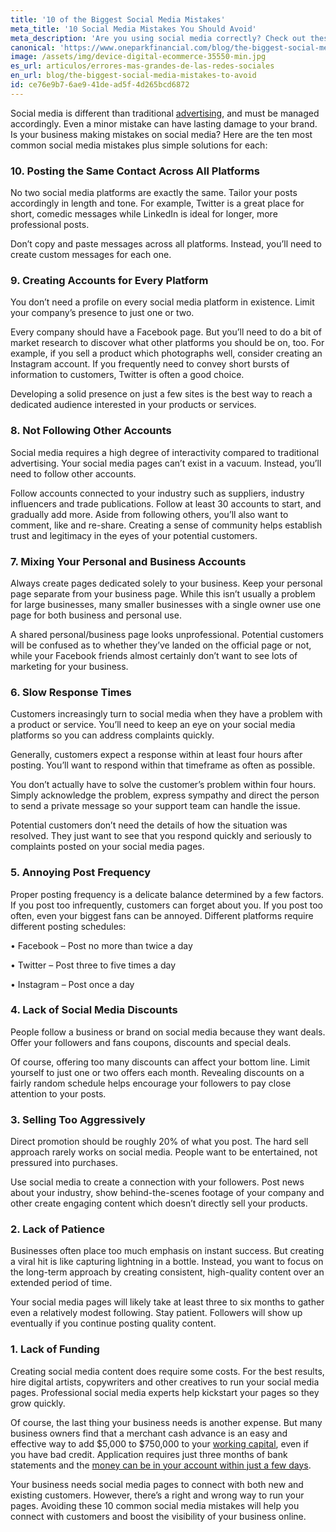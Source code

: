 ```yaml
---
title: '10 of the Biggest Social Media Mistakes'
meta_title: '10 Social Media Mistakes You Should Avoid'
meta_description: 'Are you using social media correctly? Check out these 10 common mistakes you might be making – and should stop doing today!'
canonical: 'https://www.oneparkfinancial.com/blog/the-biggest-social-media-mistakes-to-avoid'
image: /assets/img/device-digital-ecommerce-35550-min.jpg
es_url: articulos/errores-mas-grandes-de-las-redes-sociales
en_url: blog/the-biggest-social-media-mistakes-to-avoid
id: ce76e9b7-6ae9-41de-ad5f-4d265bcd6872
---
```

Social media is different than traditional [advertising](https://www.oneparkfinancial.com/blog/marketing-mistakes-to-avoid), and must be managed accordingly. Even a minor mistake can have lasting damage to your brand. Is your business making mistakes on social media? Here are the ten most common social media mistakes plus simple solutions for each:

### 10. Posting the Same Contact Across All Platforms

No two social media platforms are exactly the same. Tailor your posts accordingly in length and tone. For example, Twitter is a great place for short, comedic messages while LinkedIn is ideal for longer, more professional posts. 

Don’t copy and paste messages across all platforms. Instead, you’ll need to create custom messages for each one. 

### 9. Creating Accounts for Every Platform  

You don’t need a profile on every social media platform in existence. Limit your company’s presence to just one or two.  

Every company should have a Facebook page. But you’ll need to do a bit of market research to discover what other platforms you should be on, too. For example, if you sell a product which photographs well, consider creating an Instagram account. If you frequently need to convey short bursts of information to customers, Twitter is often a good choice.  

Developing a solid presence on just a few sites is the best way to reach a dedicated audience interested in your products or services. 

### 8. Not Following Other Accounts

Social media requires a high degree of interactivity compared to traditional advertising. Your social media pages can’t exist in a vacuum. Instead, you’ll need to follow other accounts. 

Follow accounts connected to your industry such as suppliers, industry influencers and trade publications. Follow at least 30 accounts to start, and gradually add more. Aside from following others, you’ll also want to comment, like and re-share. Creating a sense of community helps establish trust and legitimacy in the eyes of your potential customers.  

### 7. Mixing Your Personal and Business Accounts

Always create pages dedicated solely to your business. Keep your personal page separate from your business page. While this isn’t usually a problem for large businesses, many smaller businesses with a single owner use one page for both business and personal use.   

A shared personal/business page looks unprofessional. Potential customers will be confused as to whether they’ve landed on the official page or not, while your Facebook friends almost certainly don’t want to see lots of marketing for your business. 

### 6. Slow Response Times

Customers increasingly turn to social media when they have a problem with a product or service. You’ll need to keep an eye on your social media platforms so you can address complaints quickly. 

Generally, customers expect a response within at least four hours after posting. You’ll want to respond within that timeframe as often as possible.

You don’t actually have to solve the customer’s problem within four hours. Simply acknowledge the problem, express sympathy and direct the person to send a private message so your support team can handle the issue. 

Potential customers don’t need the details of how the situation was resolved. They just want to see that you respond quickly and seriously to complaints posted on your social media pages.  

### 5. Annoying Post Frequency

Proper posting frequency is a delicate balance determined by a few factors. If you post too infrequently, customers can forget about you. If you post too often, even your biggest fans can be annoyed. Different platforms require different posting schedules:

•	Facebook – Post no more than twice a day

•	Twitter – Post three to five times a day

•	Instagram – Post once a day

### 4. Lack of Social Media Discounts

People follow a business or brand on social media because they want deals. Offer your followers and fans coupons, discounts and special deals. 

Of course, offering too many discounts can affect your bottom line. Limit yourself to just one or two offers each month. Revealing discounts on a fairly random schedule helps encourage your followers to pay close attention to your posts. 

### 3. Selling Too Aggressively

Direct promotion should be roughly 20% of what you post. The hard sell approach rarely works on social media. People want to be entertained, not pressured into purchases. 

Use social media to create a connection with your followers. Post news about your industry, show behind-the-scenes footage of your company and other create engaging content which doesn’t directly sell your products.

### 2. Lack of Patience

Businesses often place too much emphasis on instant success. But creating a viral hit is like capturing lightning in a bottle. Instead, you want to focus on the long-term approach by creating consistent, high-quality content over an extended period of time. 

Your social media pages will likely take at least three to six months to gather even a relatively modest following. Stay patient. Followers will show up eventually if you continue posting quality content. 

### 1. Lack of Funding

Creating social media content does require some costs. For the best results, hire digital artists, copywriters and other creatives to run your social media pages. Professional social media experts help kickstart your pages so they grow quickly.    

Of course, the last thing your business needs is another expense. But many business owners find that a merchant cash advance is an easy and effective way to add $5,000 to $750,000 to your [working capital](https://www.oneparkfinancial.com/how-it-works), even if you have bad credit. Application requires just three months of bank statements and the [money can be in your account within just a few days](https://www.oneparkfinancial.com/pre-qualification). 

Your business needs social media pages to connect with both new and existing customers. However, there’s a right and wrong way to run your pages. Avoiding these 10 common social media mistakes will help you connect with customers and boost the visibility of your business online.